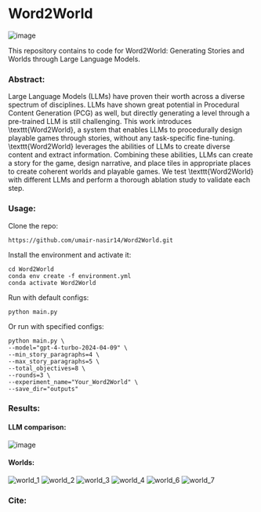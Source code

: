 # Word2World

![image](https://github.com/umair-nasir14/Word2World/assets/68095790/c7e5af2e-a948-4eda-9e9c-4c0e0f0f2f46)

This repository contains to code for Word2World: Generating Stories and Worlds through Large Language Models.

### Abstract:

Large Language Models (LLMs) have proven their worth across a diverse spectrum of disciplines. LLMs have shown great potential in Procedural Content Generation (PCG) as well, but directly generating a level through a pre-trained LLM is still challenging. This work introduces \texttt{Word2World}, a system that enables LLMs to procedurally design playable games through stories, without any task-specific fine-tuning. \texttt{Word2World} leverages the abilities of LLMs to create diverse content and extract information. Combining these abilities, LLMs can create a story for the game, design narrative, and place tiles in appropriate places to create coherent worlds and playable games. We test \texttt{Word2World} with different LLMs and perform a thorough ablation study to validate each step.

### Usage:

Clone the repo:

`https://github.com/umair-nasir14/Word2World.git`

Install the environment and activate it:

```
cd Word2World
conda env create -f environment.yml
conda activate Word2World
```

Run with default configs:

`python main.py`

Or run with specified configs:

```
python main.py \
--model="gpt-4-turbo-2024-04-09" \
--min_story_paragraphs=4 \
--max_story_paragraphs=5 \
--total_objectives=8 \
--rounds=3 \
--experiment_name="Your_Word2World" \
--save_dir="outputs"
```

### Results:

#### LLM comparison:

![image](https://github.com/umair-nasir14/Word2World/assets/68095790/7b843e04-d009-4708-9b3e-686ddfe9c358)

#### Worlds:

![world_1](https://github.com/umair-nasir14/Word2World/assets/68095790/5b85bb03-eed4-4879-ab07-4683d317ab20)
![world_2](https://github.com/umair-nasir14/Word2World/assets/68095790/6ccaa7e3-6573-4f20-b3a9-03e8992ffc9c)
![world_3](https://github.com/umair-nasir14/Word2World/assets/68095790/53e38643-d10a-4c16-a584-c0aa19116e60)
![world_4](https://github.com/umair-nasir14/Word2World/assets/68095790/fc8df4a5-63db-414f-96ca-a4094397ff9d)
![world_6](https://github.com/umair-nasir14/Word2World/assets/68095790/d92fa869-82de-4e97-bb77-2eb5fb7d04e2)
![world_7](https://github.com/umair-nasir14/Word2World/assets/68095790/751a753e-9e3d-41da-b146-fa852d0e7f1c)

### Cite:
```

```

